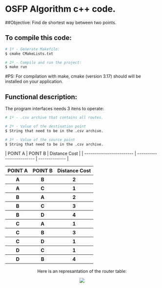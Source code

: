# OSFP Algorithm c++ code. 

##Objective: Find de shortest way between two points. 

## To compile this code: 

```bash
# 1º - Generate Makefile: 
$ cmake CMakeLists.txt

# 2º - Compile and run the project: 
$ make run
```

#PS: For compilation with make, cmake (version 3.17) should will be installed on your application. 

## Functional description: 

The program interfaces needs 3 itens to operate: 

```bash
# 1º - .csv archive that contains all routes. 

# 2º - Value of the destination point
$ String that need to be in the .csv archive. 

# 3º - Value of the source point
$ String that need to be in the .csv archive. 

```
<table align="center">
| POINT A                  | POINT B                  | Distance Cost |
| ------------------------- | ------------------------- | -------------- |
  <tr>
    <th> POINT A</th>
    <th>POINT B</th>
    <th>Distance Cost</th>
  </tr>
  <tr>
    <th>A</th>
    <th>B</th>
    <th>2</th>
  </tr>
  <tr>
    <th>A</th>
    <th>C</th>
    <th>1</th>
  </tr>
  <tr>
    <th>B</th>
    <th>A</th>
    <th>2</th>
  </tr>
  <tr>
    <th>B</th>
    <th>C</th>
    <th>3</th>
  </tr>
  <tr>
    <th>B</th>
    <th>D</th>
    <th>4</th>
  </tr>
  <tr>
    <th>C</th>
    <th>A</th>
    <th>1</th>
  </tr>
  <tr>
    <th>C</th>
    <th>B</th>
    <th>3</th>
  </tr>
  <tr>
    <th>C</th>
    <th>D</th>
    <th>1</th>
  </tr>
  <tr>
    <th>D</th>
    <th>C</th>
    <th>1</th>
  </tr>
  <tr>
    <th>D</th>
    <th>B</th>
    <th>4</th>
  </tr>
</table>

<p align="center">Here is an represantation of the router table: </p>

<p align="center">
<img src="https://github.com/arthurcadore/ospf_algorithm_cpp/blob/main/map_diagram.png">
</p>


